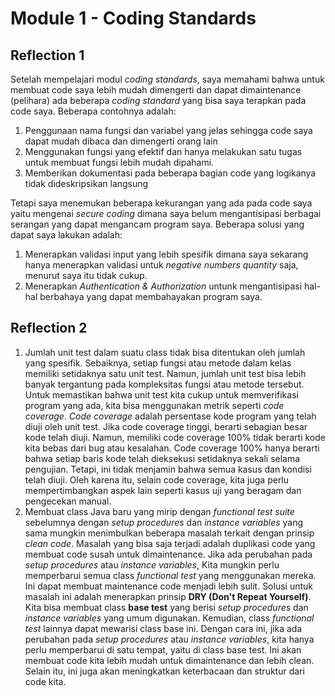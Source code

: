 # Module 1 - Coding Standards
## Reflection 1
Setelah mempelajari modul _coding standards_, saya memahami bahwa untuk membuat code saya lebih mudah dimengerti dan dapat dimaintenance (pelihara) ada beberapa _coding standard_ yang bisa saya terapkan pada code saya. Beberapa contohnya adalah:
1. Penggunaan nama fungsi dan variabel yang jelas sehingga code saya dapat mudah dibaca dan dimengerti orang lain
2. Menggunakan fungsi yang efektif dan hanya melakukan satu tugas untuk membuat fungsi lebih mudah dipahami.
3. Memberikan dokumentasi pada beberapa bagian code yang logikanya tidak dideskripsikan langsung

Tetapi saya menemukan beberapa kekurangan yang ada pada code saya yaitu mengenai _secure coding_ dimana saya belum mengantisipasi berbagai serangan yang dapat mengancam program saya. Beberapa solusi yang dapat saya lakukan adalah:
1. Menerapkan validasi input yang lebih spesifik dimana saya sekarang hanya menerapkan validasi untuk _negative numbers quantity_ saja, menurut saya itu tidak cukup. 
2. Menerapkan _Authentication & Authorization_ untunk mengantisipasi hal-hal berbahaya yang dapat membahayakan program saya.


## Reflection 2
1. Jumlah unit test dalam suatu class tidak bisa ditentukan oleh jumlah yang spesifik. Sebaiknya, setiap fungsi atau metode dalam kelas memiliki setidaknya satu unit test. Namun, jumlah unit test bisa lebih banyak tergantung pada kompleksitas fungsi atau metode tersebut. Untuk memastikan bahwa unit test kita cukup untuk memverifikasi program yang ada, kita bisa menggunakan metrik seperti _code coverage_. _Code coverage_ adalah persentase kode program yang telah diuji oleh unit test. Jika code coverage tinggi, berarti sebagian besar kode telah diuji. Namun, memiliki code coverage 100% tidak berarti kode kita bebas dari bug atau kesalahan. Code coverage 100% hanya berarti bahwa setiap baris kode telah dieksekusi setidaknya sekali selama pengujian. Tetapi, ini tidak menjamin bahwa semua kasus dan kondisi telah diuji. Oleh karena itu, selain code coverage, kita juga perlu mempertimbangkan aspek lain seperti kasus uji yang beragam dan pengecekan manual.
2. Membuat class Java baru yang mirip dengan _functional test suite_ sebelumnya dengan _setup procedures_ dan _instance variables_ yang sama mungkin menimbulkan beberapa masalah terkait dengan prinsip _clean code_. Masalah yang bisa saja terjadi adalah duplikasi code yang membuat code susah untuk dimaintenance. Jika ada perubahan pada _setup procedures_ atau _instance variables_, Kita mungkin perlu memperbarui semua class _functional test_ yang menggunakan mereka. Ini dapat membuat maintenance code menjadi lebih sulit. Solusi untuk masalah ini adalah menerapkan prinsip **DRY (Don't Repeat Yourself)**. Kita bisa membuat class **base test** yang berisi _setup procedures_ dan _instance variables_ yang umum digunakan. Kemudian, class _functional test_ lainnya dapat mewarisi class base ini. Dengan cara ini, jika ada perubahan pada _setup procedures_ atau _instance variables_, kita hanya perlu memperbarui di satu tempat, yaitu di class base test. Ini akan membuat code kita lebih mudah untuk dimaintenance dan lebih clean. Selain itu, ini juga akan meningkatkan keterbacaan dan struktur dari code kita.
